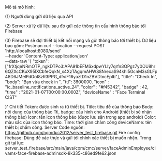Mô tả mô hình: 
  
(1)	Người dùng gửi dữ liệu qua API

(2)	Server xử lý dữ liệu sau đó gửi các thông tin cấu hình thông báo tới Firebase

(3)	Firebase sẽ đợi thiết bị kết nối mạng và gửi thông báo tới thiết bị. 
Dữ liệu bao gồm: 
Postman
curl --location --request POST 'http://localhost:8080/send' \
--header 'Content-Type: application/json' \
--data-raw '{
    "token": ["frXtjqeNRmOTP_ngkDTPo3:APA91bEFMSxdpwYLIy7qrfn3QPgz7y0OU8hr6QZXcCKuX95lXCbfeQqkN_x4XzTAgqmAHWS8NrecaS94khl5GcnM3sGLFp48D6JMelPdOoI8zR3PPG_dfviF1RyaztD1nZBVDtncEplb"],
    "title": "Check In",
    "body": "Bạn vừa check in ",
    "ttl": 3600000,
    "icon" : "ic_baseline_notifications_active_24",
    "color" : "#f45342",
    "badge" : 42,
    "time" : "2021-01-07T00:00:00.000Z",
    "deviceName" : "Face Terminal CIST"

}'
Chi tiết
Token: được sinh ra từ thiết bị. 
Title: tiêu đề của thông báo
Body: nội dung của thông báo
Ttl, badge: cấu hình cho Android (thiết bị sẽ nhận thông báo) 
Icon: tên icon thông báo (được lưu sẵn trong app android) 
Color: màu sắc của icon thông báo. 
Time: thời gian chấm công
deviceName: tên thiết bị chấm công. 
Server
Code nguồn:
https://github.com/ngmduc2012/server_test_firebase.git
Fire config firebase: 
Dùng để xác thực và gửi tới chính xác thiết bị muốn nhận. 
Trong git tại lục: server_test_firebase/src/main/java/com/cmc/server/faceAdminEmployee/civams-face-firebase-adminsdk-8k335-c86ed9fe62.json


